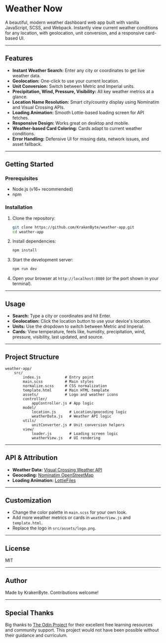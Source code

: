 
# Weather Now

A beautiful, modern weather dashboard web app built with vanilla JavaScript, SCSS, and Webpack. Instantly view current weather conditions for any location, with geolocation, unit conversion, and a responsive card-based UI.

---

## Features

- **Instant Weather Search:** Enter any city or coordinates to get live weather data.
- **Geolocation:** One-click to use your current location.
- **Unit Conversion:** Switch between Metric and Imperial units.
- **Precipitation, Wind, Pressure, Visibility:** All key weather metrics at a glance.
- **Location Name Resolution:** Smart city/country display using Nominatim and Visual Crossing APIs.
- **Loading Animation:** Smooth Lottie-based loading screen for API fetches.
- **Responsive Design:** Works great on desktop and mobile.
- **Weather-based Card Coloring:** Cards adapt to current weather conditions.
- **Error Handling:** Defensive UI for missing data, network issues, and asset fallback.

---

## Getting Started

### Prerequisites
- Node.js (v16+ recommended)
- npm

### Installation
1. Clone the repository:
	 ```sh
	 git clone https://github.com/KrakenByte/weather-app.git
	 cd weather-app
	 ```
2. Install dependencies:
	 ```sh
	 npm install
	 ```
3. Start the development server:
	 ```sh
	 npm run dev
	 ```
4. Open your browser at `http://localhost:8080` (or the port shown in your terminal).

---

## Usage
- **Search:** Type a city or coordinates and hit Enter.
- **Geolocation:** Click the location button to use your device's location.
- **Units:** Use the dropdown to switch between Metric and Imperial.
- **Cards:** View temperature, feels like, humidity, precipitation, wind, pressure, visibility, last updated, and source.

---

## Project Structure
```
weather-app/
	src/
		index.js           # Entry point
		main.scss          # Main styles
		normalize.scss     # CSS normalization
		template.html      # Main HTML template
		assets/            # Logo and weather icons
		controller/
			appController.js # App logic
		model/
			location.js      # Location/geocoding logic
			weatherData.js   # Weather API logic
		utils/
			unitConverter.js # Unit conversion helpers
		view/
			loader.js        # Loading screen logic
			weatherView.js   # UI rendering
```

---

## API & Attribution
- **Weather Data:** [Visual Crossing Weather API](https://www.visualcrossing.com/weather-api)
- **Geocoding:** [Nominatim OpenStreetMap](https://nominatim.openstreetmap.org/)
- **Loading Animation:** [LottieFiles](https://lottiefiles.com/)

---

## Customization
- Change the color palette in `main.scss` for your own look.
- Add more weather metrics or cards in `weatherView.js` and `template.html`.
- Replace the logo in `src/assets/logo.png`.

---

## License
MIT

---

## Author
Made by KrakenByte. Contributions welcome!

---

## Special Thanks
Big thanks to [The Odin Project](https://www.theodinproject.com/) for their excellent free learning resources and community support. This project would not have been possible without their guidance and curriculum.

